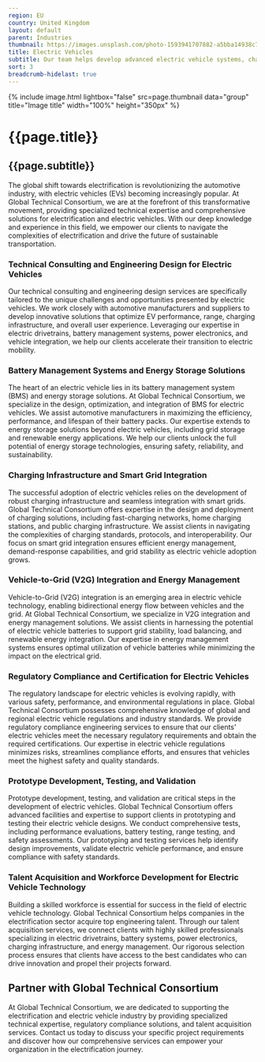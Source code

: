 ```yaml
---
region: EU
country: United Kingdom
layout: default
parent: Industries
thumbnail: https://images.unsplash.com/photo-1593941707882-a5bba14938c7?ixlib=rb-4.0.3&ixid=M3wxMjA3fDB8MHxwaG90by1wYWdlfHx8fGVufDB8fHx8fA%3D%3D&auto=format&fit=crop&w=2072&q=80
title: Electric Vehicles 
subtitle: Our team helps develop advanced electric vehicle systems, charging infrastructure, and battery management solutions, driving the transition to a greener and more sustainable transportation industry.
sort: 3
breadcrumb-hidelast: true
---
```


{% include image.html lightbox="false" src=page.thumbnail data="group" title="Image title" width="100%" height="350px" %}

# {{page.title}}

## {{page.subtitle}}

The global shift towards electrification is revolutionizing the automotive industry, with electric vehicles (EVs) becoming increasingly popular. At Global Technical Consortium, we are at the forefront of this transformative movement, providing specialized technical expertise and comprehensive solutions for electrification and electric vehicles. With our deep knowledge and experience in this field, we empower our clients to navigate the complexities of electrification and drive the future of sustainable transportation.

### Technical Consulting and Engineering Design for Electric Vehicles

Our technical consulting and engineering design services are specifically tailored to the unique challenges and opportunities presented by electric vehicles. We work closely with automotive manufacturers and suppliers to develop innovative solutions that optimize EV performance, range, charging infrastructure, and overall user experience. Leveraging our expertise in electric drivetrains, battery management systems, power electronics, and vehicle integration, we help our clients accelerate their transition to electric mobility.

### Battery Management Systems and Energy Storage Solutions

The heart of an electric vehicle lies in its battery management system (BMS) and energy storage solutions. At Global Technical Consortium, we specialize in the design, optimization, and integration of BMS for electric vehicles. We assist automotive manufacturers in maximizing the efficiency, performance, and lifespan of their battery packs. Our expertise extends to energy storage solutions beyond electric vehicles, including grid storage and renewable energy applications. We help our clients unlock the full potential of energy storage technologies, ensuring safety, reliability, and sustainability.

### Charging Infrastructure and Smart Grid Integration

The successful adoption of electric vehicles relies on the development of robust charging infrastructure and seamless integration with smart grids. Global Technical Consortium offers expertise in the design and deployment of charging solutions, including fast-charging networks, home charging stations, and public charging infrastructure. We assist clients in navigating the complexities of charging standards, protocols, and interoperability. Our focus on smart grid integration ensures efficient energy management, demand-response capabilities, and grid stability as electric vehicle adoption grows.

### Vehicle-to-Grid (V2G) Integration and Energy Management

Vehicle-to-Grid (V2G) integration is an emerging area in electric vehicle technology, enabling bidirectional energy flow between vehicles and the grid. At Global Technical Consortium, we specialize in V2G integration and energy management solutions. We assist clients in harnessing the potential of electric vehicle batteries to support grid stability, load balancing, and renewable energy integration. Our expertise in energy management systems ensures optimal utilization of vehicle batteries while minimizing the impact on the electrical grid.

### Regulatory Compliance and Certification for Electric Vehicles

The regulatory landscape for electric vehicles is evolving rapidly, with various safety, performance, and environmental regulations in place. Global Technical Consortium possesses comprehensive knowledge of global and regional electric vehicle regulations and industry standards. We provide regulatory compliance engineering services to ensure that our clients' electric vehicles meet the necessary regulatory requirements and obtain the required certifications. Our expertise in electric vehicle regulations minimizes risks, streamlines compliance efforts, and ensures that vehicles meet the highest safety and quality standards.

### Prototype Development, Testing, and Validation

Prototype development, testing, and validation are critical steps in the development of electric vehicles. Global Technical Consortium offers advanced facilities and expertise to support clients in prototyping and testing their electric vehicle designs. We conduct comprehensive tests, including performance evaluations, battery testing, range testing, and safety assessments. Our prototyping and testing services help identify design improvements, validate electric vehicle performance, and ensure compliance with safety standards.

### Talent Acquisition and Workforce Development for Electric Vehicle Technology

Building a skilled workforce is essential for success in the field of electric vehicle technology. Global Technical Consortium helps companies in the electrification sector acquire top engineering talent. Through our talent acquisition services, we connect clients with highly skilled professionals specializing in electric drivetrains, battery systems, power electronics, charging infrastructure, and energy management. Our rigorous selection process ensures that clients have access to the best candidates who can drive innovation and propel their projects forward.

## Partner with Global Technical Consortium

At Global Technical Consortium, we are dedicated to supporting the electrification and electric vehicle industry by providing specialized technical expertise, regulatory compliance solutions, and talent acquisition services. Contact us today to discuss your specific project requirements and discover how our comprehensive services can empower your organization in the electrification journey.
